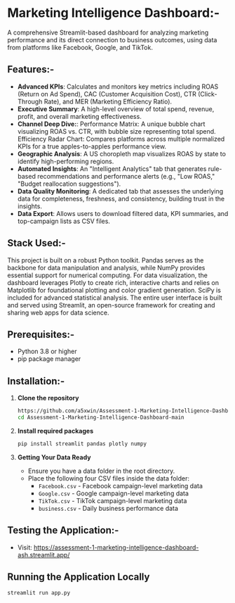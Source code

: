 # Marketing Intelligence Dashboard:-

A comprehensive Streamlit-based dashboard for analyzing marketing performance and its direct connection to business outcomes, using data from platforms like Facebook, Google, and TikTok.

## Features:-

- **Advanced KPIs**: Calculates and monitors key metrics including ROAS (Return on Ad Spend), CAC (Customer Acquisition Cost), CTR (Click-Through Rate), and MER (Marketing Efficiency Ratio).
- **Executive Summary**: A high-level overview of total spend, revenue, profit, and overall marketing effectiveness.
- **Channel Deep Dive:**: Performance Matrix: A unique bubble chart visualizing ROAS vs. CTR, with bubble size representing total spend.
Efficiency Radar Chart: Compares platforms across multiple normalized KPIs for a true apples-to-apples performance view.
- **Geographic Analysis**: A US choropleth map visualizes ROAS by state to identify high-performing regions.
- **Automated Insights**: An "Intelligent Analytics" tab that generates rule-based recommendations and performance alerts (e.g., "Low ROAS," "Budget reallocation suggestions").
- **Data Quality Monitoring**: A dedicated tab that assesses the underlying data for completeness, freshness, and consistency, building trust in the insights.
- **Data Export**: Allows users to download filtered data, KPI summaries, and top-campaign lists as CSV files.

## Stack Used:-

This project is built on a robust Python toolkit. Pandas serves as the backbone for data manipulation and analysis, while NumPy provides essential support for numerical computing. For data visualization, the dashboard leverages Plotly to create rich, interactive charts and relies on Matplotlib for foundational plotting and color gradient generation. SciPy is included for advanced statistical analysis. The entire user interface is built and served using Streamlit, an open-source framework for creating and sharing web apps for data science.

## Prerequisites:-

- Python 3.8 or higher
- pip package manager

## Installation:-

1. **Clone the repository**
   ```bash
   https://github.com/a5xwin/Assessment-1-Marketing-Intelligence-Dashboard
   cd Assessment-1-Marketing-Intelligence-Dashboard-main
   ```

2. **Install required packages**
   ```bash
   pip install streamlit pandas plotly numpy
   ```

3. **Getting Your Data Ready**
   - Ensure you have a data folder in the root directory.
   - Place the following four CSV files inside the data folder:
     - `Facebook.csv` - Facebook campaign-level marketing data
     - `Google.csv` - Google campaign-level marketing data
     - `TikTok.csv` - TikTok campaign-level marketing data
     - `business.csv` - Daily business performance data

## Testing the Application:-
   - Visit: https://assessment-1-marketing-intelligence-dashboard-ash.streamlit.app/

## Running the Application Locally

```bash
streamlit run app.py
```

